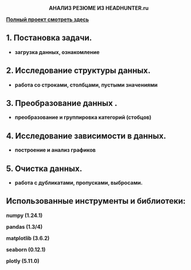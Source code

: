 <center> <strong>АНАЛИЗ РЕЗЮМЕ ИЗ  HEADHUNTER.ru </center>

[Полный проект смотреть здесь ](https://drive.google.com/drive/my-drive?hl=ru)

## 1. Постановка задачи.

- загрузка данных, ознакомление

## 2. Исследование структуры данных.

- работа со строками, столбцами, пустыми значениями


## 3. Преобразование данных .

- преобразование и группировка категорий (стобцов)

## 4. Исследование зависимости в данных.

- построение и анализ графиков

## 5. Очистка данных.

- работа с дубликатами, пропусками, выбросами.

## Использованные инструменты и библиотеки:

numpy (1.24.1)

pandas (1.3/4)

matplotlib (3.6.2) 

seaborn (0.12.1)

plotly (5.11.0)